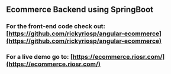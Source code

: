## Ecommerce Backend using SpringBoot
### For the front-end code check out: [https://github.com/rickyriosp/angular-ecommerce](https://github.com/rickyriosp/angular-ecommerce)
### For a live demo go to: [https://ecommerce.riosr.com/](https://ecommerce.riosr.com/)
